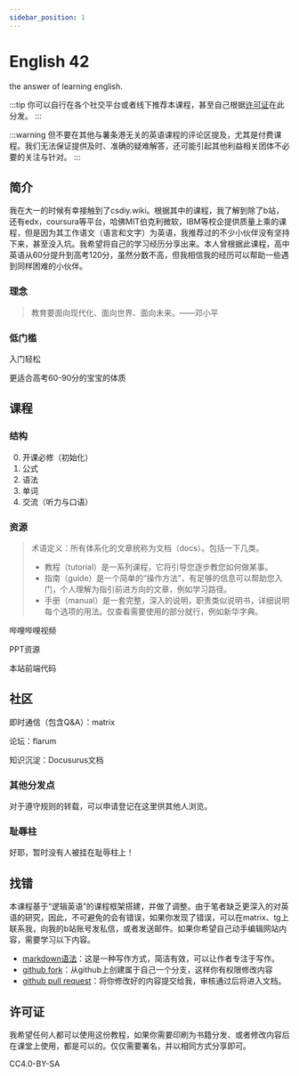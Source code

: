```yaml
---
sidebar_position: 1
---
```


# English 42
the answer of learning english.

:::tip
你可以自行在各个社交平台或者线下推荐本课程，甚至自己根据[许可证]()在此分发。
:::

:::warning
但不要在其他与薯条港无关的英语课程的评论区提及，尤其是付费课程。我们无法保证提供及时、准确的疑难解答，还可能引起其他利益相关团体不必要的关注与针对。
:::

## 简介
我在大一的时候有幸接触到了csdiy.wiki。根据其中的课程，我了解到除了b站，还有edx，coursura等平台，哈佛MIT伯克利微软，IBM等校企提供质量上乘的课程，但是因为其工作语文（语言和文字）为英语，我推荐过的不少小伙伴没有坚持下来，甚至没入坑。我希望将自己的学习经历分享出来。本人曾根据此课程，高中英语从60分提升到高考120分，虽然分数不高，但我相信我的经历可以帮助一些遇到同样困难的小伙伴。
### 理念

> 教育要面向现代化、面向世界、面向未来。——邓小平

### 低门槛

入门轻松

更适合高考60-90分的宝宝的体质

## 课程


### 结构
0. 开课必修（初始化）
1. 公式
2. 语法
3. 单词
4. 交流（听力与口语）

### 资源
> 术语定义：所有体系化的文章统称为文档（docs）。包括一下几类。  
> - 教程（tutorial）是一系列课程，它将引导您逐步教您如何做某事。  
> - 指南（guide）是一个简单的“操作方法”，有足够的信息可以帮助您入门，个人理解为指引前进方向的文章，例如学习路径。  
> - 手册（manual）是一套完整，深入的说明，职责类似说明书，详细说明每个选项的用法。仅查看需要使用的部分就行，例如新华字典。  

哔哩哔哩视频

PPT资源

本站前端代码

## 社区
即时通信（包含Q&A）：matrix

论坛：flarum

知识沉淀：Docusurus文档

### 其他分发点
对于遵守规则的转载，可以申请登记在这里供其他人浏览。

### 耻辱柱
好耶，暂时没有人被挂在耻辱柱上！

## 找错
本课程基于“逻辑英语”的课程框架搭建，并做了调整。由于笔者缺乏更深入的对英语的研究，因此，不可避免的会有错误，如果你发现了错误，可以在matrix、tg上联系我，向我的b站账号发私信，或者发送邮件。如果你希望自己动手编辑网站内容，需要学习以下内容。

- [markdown语法](https://markdown.com.cn/)：这是一种写作方式，简洁有效，可以让作者专注于写作。
- [github fork](https://docs.github.com/zh/pull-requests/collaborating-with-pull-requests/working-with-forks/about-forks)：从github上创建属于自己一个分支，这样你有权限修改内容
- [github pull request](https://docs.github.com/zh/pull-requests/collaborating-with-pull-requests/proposing-changes-to-your-work-with-pull-requests/creating-a-pull-request-from-a-fork)：将你修改好的内容提交给我，审核通过后将进入文档。
## 许可证

我希望任何人都可以使用这份教程，如果你需要印刷为书籍分发、或者修改内容后在课堂上使用，都是可以的。仅仅需要署名，并以相同方式分享即可。

CC4.0-BY-SA